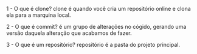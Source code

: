 1 - O que é clone?
clone é quando você cria um repositório online e clona ela para a marquina local.

2 - O que é commit?
é um grupo de alterações no cógido, gerando uma versão daquela alteração que acabamos de fazer.

3 - O que é um repositório?
repositório é a pasta do projeto principal.